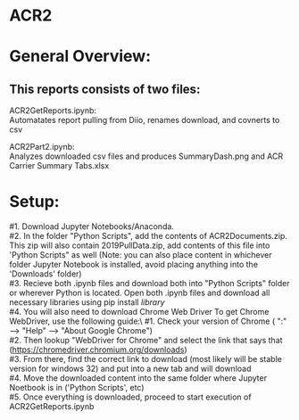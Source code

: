 # ACR2

# General Overview:
## This reports consists of two files:  
ACR2GetReports.ipynb: \
  Automatates report pulling from Diio, renames download, and covnerts to csv

ACR2Part2.ipynb: \
  Analyzes downloaded csv files and produces SummaryDash.png and ACR Carrier Summary Tabs.xlsx

# Setup:
#1. Download Jupyter Notebooks/Anaconda. \
#2. In the folder "Python Scripts", add the contents of ACR2Documents.zip. This zip will also contain 2019PullData.zip, add contents of this file into 'Python Scripts" as well (Note: you can also place content in whichever folder Jupyter Notebook is installed, avoid
placing anything into the 'Downloads' folder)\
#3. Recieve both .ipynb files and download both into "Python Scripts" folder or wherever Python is located. Open both .ipynb files and download all necessary libraries using pip install *library*\
#4. You will also need to download Chrome Web Driver To get Chrome WebDriver, use the following guide:\ 
                #1. Check your version of Chrome ( ":" --> "Help" --> "About Google Chrome")\
                #2. Then lookup "WebDriver for Chrome" and select the link that says that (https://chromedriver.chromium.org/downloads)\
                #3. From there, find the correct link to download (most likely will be stable version for windows 32) and put into a new tab and will download \
                #4. Move the downloaded content into the same folder where Jupyter Noetbook is in ('Python Scripts', etc)\
#5. Once everything is downloaded, proceed to start execution of ACR2GetReports.ipynb
